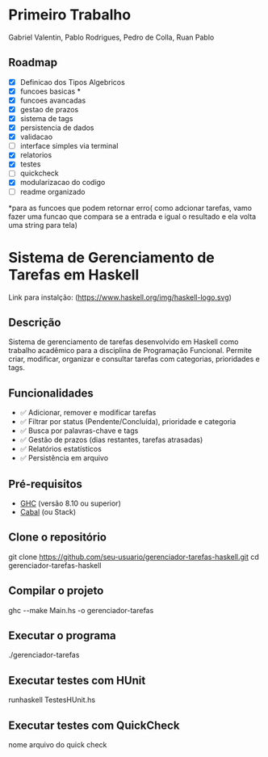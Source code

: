 # Primeiro Trabalho
Gabriel Valentin, Pablo Rodrigues, Pedro de Colla, Ruan Pablo

## Roadmap 

- [X] Definicao dos Tipos Algebricos
- [X] funcoes basicas *
- [X] funcoes avancadas
- [X] gestao de prazos
- [X] sistema de tags
- [X] persistencia de dados
- [X] validacao
- [ ] interface simples via terminal
- [X] relatorios
- [X] testes
- [ ] quickcheck
- [X] modularizacao do codigo
- [ ] readme organizado

*para as funcoes que podem retornar erro( como adcionar tarefas, vamo fazer uma funcao que compara se a entrada e igual o resultado e ela volta uma string para tela)

# Sistema de Gerenciamento de Tarefas em Haskell

Link para instalção: (https://www.haskell.org/img/haskell-logo.svg)

## Descrição
Sistema de gerenciamento de tarefas desenvolvido em Haskell como trabalho acadêmico para a disciplina de Programação Funcional. Permite criar, modificar, organizar e consultar tarefas com categorias, prioridades e tags.

## Funcionalidades
- ✅ Adicionar, remover e modificar tarefas
- ✅ Filtrar por status (Pendente/Concluída), prioridade e categoria
- ✅ Busca por palavras-chave e tags
- ✅ Gestão de prazos (dias restantes, tarefas atrasadas)
- ✅ Relatórios estatísticos
- ✅ Persistência em arquivo

## Pré-requisitos
- [GHC](https://www.haskell.org/ghc/) (versão 8.10 ou superior)
- [Cabal](https://www.haskell.org/cabal/) (ou Stack)

## Clone o repositório
git clone https://github.com/seu-usuario/gerenciador-tarefas-haskell.git 
cd gerenciador-tarefas-haskell

## Compilar o projeto
ghc --make Main.hs -o gerenciador-tarefas

## Executar o programa
./gerenciador-tarefas

## Executar testes com HUnit
runhaskell TestesHUnit.hs

## Executar testes com QuickCheck
nome arquivo do quick check
